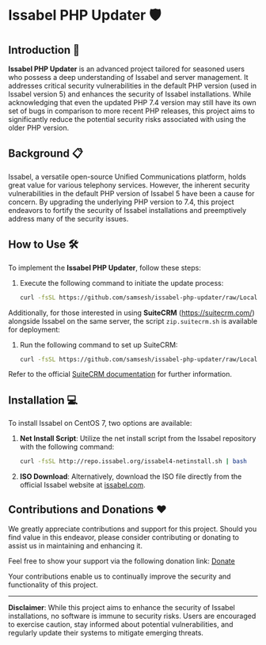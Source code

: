 # Issabel PHP Updater :shield:

## Introduction :rocket:

**Issabel PHP Updater** is an advanced project tailored for seasoned users who possess a deep understanding of Issabel and server management. It addresses critical security vulnerabilities in the default PHP version (used in Issabel version 5) and enhances the security of Issabel installations. While acknowledging that even the updated PHP 7.4 version may still have its own set of bugs in comparison to more recent PHP releases, this project aims to significantly reduce the potential security risks associated with using the older PHP version.

## Background :clipboard:

Issabel, a versatile open-source Unified Communications platform, holds great value for various telephony services. However, the inherent security vulnerabilities in the default PHP version of Issabel 5 have been a cause for concern. By upgrading the underlying PHP version to 7.4, this project endeavors to fortify the security of Issabel installations and preemptively address many of the security issues.

## How to Use :hammer_and_wrench:

To implement the **Issabel PHP Updater**, follow these steps:

1. Execute the following command to initiate the update process:
   ```bash
   curl -fsSL https://github.com/samsesh/issabel-php-updater/raw/Localhost/update.sh | bash
   ```

Additionally, for those interested in using **SuiteCRM** (https://suitecrm.com/) alongside Issabel on the same server, the script `zip.suitecrm.sh` is available for deployment:

1. Run the following command to set up SuiteCRM:
   ```bash
   curl -fsSL https://github.com/samsesh/issabel-php-updater/raw/Localhost/zip.suitecrm.sh | bash
   ```

Refer to the official [SuiteCRM documentation](https://docs.suitecrm.com/) for further information.

## Installation :computer:

To install Issabel on CentOS 7, two options are available:

1. **Net Install Script**:
   Utilize the net install script from the Issabel repository with the following command:
   ```bash
   curl -fsSL http://repo.issabel.org/issabel4-netinstall.sh | bash
   ```

2. **ISO Download**:
   Alternatively, download the ISO file directly from the official Issabel website at [issabel.com](https://www.issabel.com).

## Contributions and Donations :heart:

We greatly appreciate contributions and support for this project. Should you find value in this endeavor, please consider contributing or donating to assist us in maintaining and enhancing it.

Feel free to show your support via the following donation link: [Donate](https://github.com/samsesh/donate/)

Your contributions enable us to continually improve the security and functionality of this project.

---

**Disclaimer**: While this project aims to enhance the security of Issabel installations, no software is immune to security risks. Users are encouraged to exercise caution, stay informed about potential vulnerabilities, and regularly update their systems to mitigate emerging threats.